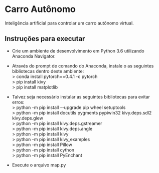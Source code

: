 # Carro Autônomo
Inteligência artificial para controlar um carro autônomo virtual.

## Instruções para executar
- Crie um ambiente de desenvolvimento em Python 3.6 utilizando Anaconda Navigator.</br>
- Através do prompt de comando do Anaconda, instale o as seguintes bibliotecas dentro deste ambiente:</br>
\> conda install pytorch==0.4.1 -c pytorch</br>
\> pip install kivy</br>
\> pip install matplotlib</br>

- Talvez seja necessário instalar as seguintes bibliotecas para evitar erros:</br>
\> python -m pip install --upgrade pip wheel setuptools</br>
\> python -m pip install docutils pygments pypiwin32 kivy.deps.sdl2 kivy.deps.glew</br>
\> python -m pip install kivy.deps.gstreamer</br>
\> python -m pip install kivy.deps.angle</br>
\> python -m pip install kivy</br>
\> python -m pip install kivy_examples</br>
\> python -m pip install Pillow</br>
\> python -m pip install cython</br>
\> python -m pip install PyEnchant</br>

- Execute o arquivo map.py
